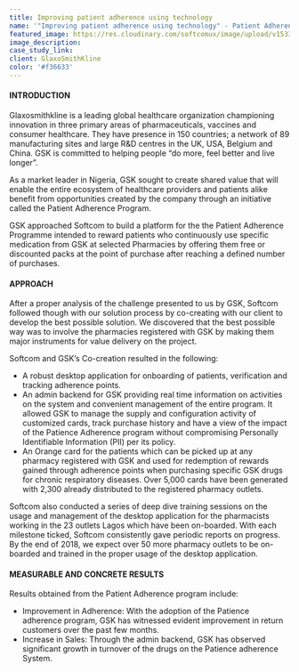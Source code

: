 ```yaml
---
title: Improving patient adherence using technology
name: '"Improving patient adherence using technology" - Patient Adherence System'
featured_image: https://res.cloudinary.com/softcomux/image/upload/v1533826873/sfc/stories/gsk.jpg
image_description:
case_study_link: 
client: GlaxoSmithKline 
color: '#f36633'
---
```


#### INTRODUCTION
Glaxosmithkline is a leading global healthcare organization championing innovation in three primary areas of pharmaceuticals, vaccines and consumer healthcare. They have  presence in 150 countries; a network of 89 manufacturing sites and large R&D centres in the UK, USA, Belgium and China. GSK is committed to helping people “do more, feel better and live longer”.

As a market leader in Nigeria, GSK sought to create shared value that will enable the entire ecosystem of healthcare providers and patients alike benefit from opportunities created by the company through an initiative called the Patient Adherence Program.   

GSK approached Softcom to build a platform for the the Patient Adherence Programme intended to reward patients who continuously use specific medication from GSK at selected Pharmacies by offering them free or discounted packs at the point of purchase after reaching a defined number of purchases.

#### APPROACH
After a proper analysis of the challenge presented to us by GSK, Softcom followed though with our solution process by co-creating with our client to develop the best possible solution. We discovered that the best possible way was to involve the pharmacies registered with GSK by making them major instruments for value delivery on the project.

Softcom and GSK’s Co-creation  resulted in the following:
- A robust desktop application for onboarding of patients, verification and tracking adherence points.
- An admin backend for GSK providing real time information on activities on the system and convenient management of the entire program. It allowed GSK to manage the supply and configuration activity of customized cards, track purchase history and have a view of the impact of the Patience Adherence program without compromising Personally Identifiable Information (PII) per its policy.
- An Orange card for the patients which can be picked up at any pharmacy registered with GSK and used for redemption of rewards gained through adherence points when purchasing specific GSK drugs for chronic respiratory diseases. Over 5,000 cards have been generated with 2,300 already distributed to the registered pharmacy outlets.   
  
Softcom also conducted a series of deep dive training sessions on the usage and management of the desktop application for the pharmacists working in the 23 outlets Lagos which have been on-boarded. With each milestone ticked, Softcom consistently gave periodic reports on progress. By the end of 2018, we expect over 50 more pharmacy outlets to be on-boarded and trained in the proper usage of the desktop application.


#### MEASURABLE AND CONCRETE RESULTS
Results obtained from the Patient Adherence program include:
- Improvement in Adherence: With the adoption of the Patience adherence program, GSK has witnessed evident improvement in return customers over the past few months.
- Increase in Sales: Through the admin backend, GSK has observed significant growth in turnover of the drugs on the Patience adherence System.
